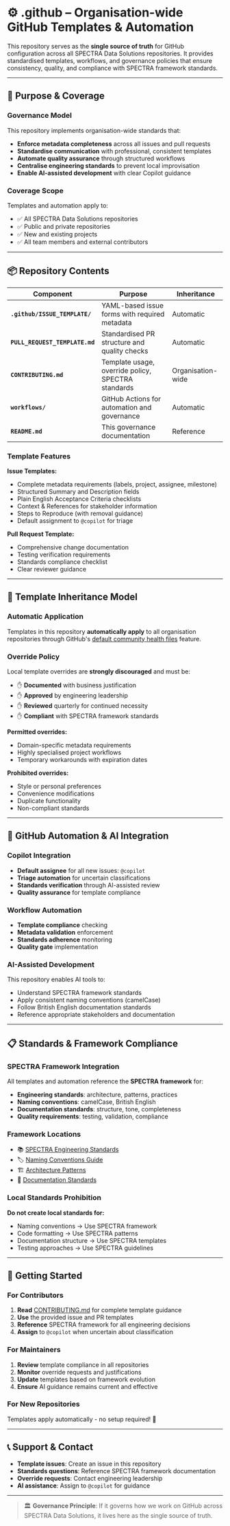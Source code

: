 # ⚙️ .github – Organisation-wide GitHub Templates & Automation

This repository serves as the **single source of truth** for GitHub configuration across all SPECTRA Data Solutions repositories. It provides standardised templates, workflows, and governance policies that ensure consistency, quality, and compliance with SPECTRA framework standards.

---

## 🎯 Purpose & Coverage

### Governance Model
This repository implements organisation-wide standards that:
- **Enforce metadata completeness** across all issues and pull requests
- **Standardise communication** with professional, consistent templates
- **Automate quality assurance** through structured workflows
- **Centralise engineering standards** to prevent local improvisation
- **Enable AI-assisted development** with clear Copilot guidance

### Coverage Scope
Templates and automation apply to:
- ✅ All SPECTRA Data Solutions repositories
- ✅ Public and private repositories
- ✅ New and existing projects
- ✅ All team members and external contributors

---

## 📦 Repository Contents

| Component | Purpose | Inheritance |
|-----------|---------|-------------|
| **`.github/ISSUE_TEMPLATE/`** | YAML-based issue forms with required metadata | Automatic |
| **`PULL_REQUEST_TEMPLATE.md`** | Standardised PR structure and quality checks | Automatic |
| **`CONTRIBUTING.md`** | Template usage, override policy, SPECTRA standards | Organisation-wide |
| **`workflows/`** | GitHub Actions for automation and governance | Automatic |
| **`README.md`** | This governance documentation | Reference |

### Template Features

**Issue Templates:**
- Complete metadata requirements (labels, project, assignee, milestone)
- Structured Summary and Description fields
- Plain English Acceptance Criteria checklists
- Context & References for stakeholder information
- Steps to Reproduce (with removal guidance)
- Default assignment to `@copilot` for triage

**Pull Request Template:**
- Comprehensive change documentation
- Testing verification requirements
- Standards compliance checklist
- Clear reviewer guidance

---

## 🔄 Template Inheritance Model

### Automatic Application
Templates in this repository **automatically apply** to all organisation repositories through GitHub's [default community health files](https://docs.github.com/en/communities/setting-up-your-project-for-healthy-contributions/creating-a-default-community-health-file) feature.

### Override Policy
Local template overrides are **strongly discouraged** and must be:
- ✋ **Documented** with business justification
- ✋ **Approved** by engineering leadership  
- ✋ **Reviewed** quarterly for continued necessity
- ✋ **Compliant** with SPECTRA framework standards

**Permitted overrides:**
- Domain-specific metadata requirements
- Highly specialised project workflows
- Temporary workarounds with expiration dates

**Prohibited overrides:**
- Style or personal preferences
- Convenience modifications
- Duplicate functionality
- Non-compliant standards

---

## 🤖 GitHub Automation & AI Integration

### Copilot Integration
- **Default assignee** for all new issues: `@copilot`
- **Triage automation** for uncertain classifications
- **Standards verification** through AI-assisted review
- **Quality assurance** for template compliance

### Workflow Automation
- **Template compliance** checking
- **Metadata validation** enforcement
- **Standards adherence** monitoring
- **Quality gate** implementation

### AI-Assisted Development
This repository enables AI tools to:
- Understand SPECTRA framework standards
- Apply consistent naming conventions (camelCase)
- Follow British English documentation standards
- Reference appropriate stakeholders and documentation

---

## 📋 Standards & Framework Compliance

### SPECTRA Framework Integration
All templates and automation reference the **SPECTRA framework** for:
- **Engineering standards**: architecture, patterns, practices
- **Naming conventions**: camelCase, British English
- **Documentation standards**: structure, tone, completeness
- **Quality requirements**: testing, validation, compliance

### Framework Locations
- 📚 [SPECTRA Engineering Standards](https://spectra.internal/standards)
- 🏷️ [Naming Conventions Guide](https://spectra.internal/naming)
- 🏗️ [Architecture Patterns](https://spectra.internal/architecture)
- 📝 [Documentation Standards](https://spectra.internal/documentation)

### Local Standards Prohibition
**Do not create local standards for:**
- Naming conventions → Use SPECTRA framework
- Code formatting → Use SPECTRA patterns  
- Documentation structure → Use SPECTRA templates
- Testing approaches → Use SPECTRA guidelines

---

## 🚀 Getting Started

### For Contributors
1. **Read** [CONTRIBUTING.md](CONTRIBUTING.md) for complete template guidance
2. **Use** the provided issue and PR templates
3. **Reference** SPECTRA framework for all engineering decisions
4. **Assign** to `@copilot` when uncertain about classification

### For Maintainers
1. **Review** template compliance in all repositories
2. **Monitor** override requests and justifications
3. **Update** templates based on framework evolution
4. **Ensure** AI guidance remains current and effective

### For New Repositories
Templates apply automatically - no setup required! 🎉

---

## 📞 Support & Contact

- **Template issues**: Create an issue in this repository
- **Standards questions**: Reference SPECTRA framework documentation
- **Override requests**: Contact engineering leadership
- **AI assistance**: Assign to `@copilot` for guidance

---

> 🏛️ **Governance Principle**: If it governs how we work on GitHub across SPECTRA Data Solutions, it lives here as the single source of truth.
